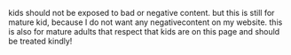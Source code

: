 kids should not be exposed to bad or negative content. but this is still for mature kid, because I do not want any negativecontent on my website. this is also for mature adults that respect that kids are on this page and should be treated kindly!
